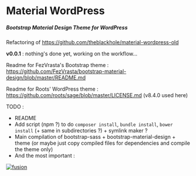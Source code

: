 # Material WordPress
##### Bootstrap Material Design Theme for WordPress
Refactoring of https://github.com/theblackhole/material-wordpress-old


**v0.0.1** : nothing's done yet, working on the workflow...

Readme for FezVrasta's Bootstrap theme : https://github.com/FezVrasta/bootstrap-material-design/blob/master/README.md

Readme for Roots' WordPress theme : https://github.com/roots/sage/blob/master/LICENSE.md
(v8.4.0 used here)

TODO :

- README
- Add script (npm ?) to do `composer install`, `bundle install`, `bower install` (+ same in subdirectories ?) + symlink maker ?
- Main compilation of bootstrap-sass + bootstrap-material-design + theme (or maybe just copy compiled files for dependencies and compile the theme only)
- And the most important :

[![fusion](http://i.giphy.com/TbYgHMnICI1A4.gif)](#)
